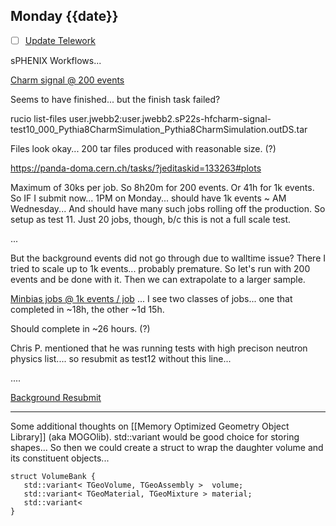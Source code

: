 ## Monday {{date}}

- [ ] [Update Telework](https://docs.google.com/spreadsheets/d/16AZZBiKL1s6eGgH2KFiJPnD8-TjRsC0HYy4Qdmbr358/edit#gid=0)

sPHENIX Workflows...

[Charm signal @ 200 events](https://panda-doma.cern.ch/jobs/?jeditaskid=133264&mode=drop&display_limit=100)

Seems to have finished... but the finish task failed?

rucio list-files user.jwebb2:user.jwebb2.sP22s-hfcharm-signal-test10_000_Pythia8CharmSimulation_Pythia8CharmSimulation.outDS.tar

Files look okay... 200 tar files produced with reasonable size. (?)

https://panda-doma.cern.ch/tasks/?jeditaskid=133263#plots

Maximum of 30ks per job.  So 8h20m for 200 events.  Or 41h for 1k events.  So IF I submit now... 1PM on Monday... should have 1k events ~ AM Wednesday...  And should have many such jobs rolling off the production.
So setup as test 11.  Just 20 jobs, though, b/c this is not a full scale test.

... 

But the background events did not go through due to walltime issue?  There I tried to scale up to 1k events... probably premature.  So let's run with 200 events and be done with it.  Then we can extrapolate to a larger sample.

[Minbias jobs @ 1k events / job](https://panda-doma.cern.ch/jobs/?jeditaskid=133264&mode=drop&display_limit=100) ... I see two classes of jobs... one that completed in ~18h, the other ~1d 15h.  

Should complete in ~26 hours. (?)

Chris P. mentioned that he was running tests with high precison neutron physics list.... so resubmit as test12 without this line...

....

[Background Resubmit](https://panda-doma.cern.ch/jobs/?jeditaskid=133464&mode=drop&display_limit=100)


---------------------

Some additional thoughts on [[Memory Optimized Geometry Object Library]] (aka MOGOlib).  std::variant would be good choice for storing shapes...  So then we could create a struct to wrap the daughter volume and its constituent objects...

```
struct VolumeBank {
   std::variant< TGeoVolume, TGeoAssembly >  volume;
   std::variant< TGeoMaterial, TGeoMixture > material;
   std::variant< 
}
```